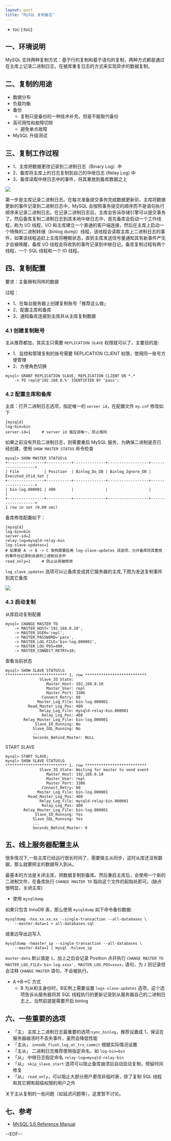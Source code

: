```yaml
---
layout: post
title: "MySQL 复制备忘"
---
```


* toc
{:toc}

## 一、环境说明

MySQL 支持两种复制方式：基于行的复制和基于语句的复制，两种方式都是通过在主库上记录二进制日志，在被库重复日志的方式来实现异步的数据复制。

## 二、复制的用途

* 数据分布
* 负载均衡
* 备份
    * 复制只是备份的一种技术补充，但是不能取代备份
* 高可用性和故障切除
    * 避免单点故障
* MySQL 升级测试

## 三、复制工作过程

* 1、主库把数据更改记录到二进制日志（Binary Log）中
* 2、备库将主库上的日志复制到自己的中继日志 (Relay Log) 中
* 3、备库读取中继日志中的事件，将其重放到备库数据之上

![](/images/mysql_rep/mysql_rep1.jpg)

第一步是主库记录二进制日志。在每次准备提交事务完成数据更新前，主库将数据更新的事件记录到二进制日志中，MySQL 会按照事务提交的顺序而不是语句执行顺序来记录二进制日志。在记录二进制日志后，主库会告诉存储引擎可以提交事务了。然后备库复制二进制日志到其本地中继日志中，首先备库会启动一个工作线程，称为 I/O 线程，I/O 和主库建立一个普通的客户端连接，然后在主库上启动一个特殊的二进制转储（binlog dump）线程，该线程会读取主库上二进制日志的事件，如果该线程追赶上主库将睡眠状态，直到主库发送信号量通知其有新事件产生才会被唤醒，备库 I/O 线程会将收到的事件记录到中继日记。备库复制过程有两个线程，一个 SQL 线程和一个 IO 线程。

## 四、复制配置

要求：主备拥有同样的数据

过程：

* 1、在每台服务器上创建复制账号「推荐这么做」
* 2、配置主库和备库
* 3、通知备库连接到主库并从主库复制数据

### 4.1 创建复制账号

主从推荐都加，其实主只需要 `REPLICATION SLAVE` 权限就可以了，主要目的是:

* 1、监控和管理复制的账号需要 REPLICATION CLIENT 权限，使用同一账号方便管理
* 2、方便角色切换

```
mysql> GRANT REPLICATION SLAVE, REPLICATION CLIENT ON *.*
    -> TO repl@'192.168.0.%' IDENTIFIED BY 'pass';
```

### 4.2 配置主库和备库

主库：打开二进制日志选项，指定唯一的 `server id`，在配置文件 `my.cnf` 修改如下

```
[mysqld]
log-bin=bin
server-id=1     # server id 值应该唯一，防止相同
```

如果之前没有开启二进制日志，则需要重启 MySQL 服务，为确保二进制是否已经创建，使用 `SHOW MASTER STATUS` 命令检查

```
mysql> SHOW MASTER STATUS\G
+----------------+-----------+--------------+------------------+-------------------+
| File           | Position  | Binlog_Do_DB | Binlog_Ignore_DB | Executed_Gtid_Set |
+----------------+-----------+--------------+------------------+-------------------+
| bin-log.000001 | 400       |              |                  |                   |
+----------------+-----------+--------------+------------------+-------------------+
1 row in set (0.00 sec)
```

备库修改配置如下：

```
[mysqld]
log-bin=bin
server-id=2
relay-log=mysqld-relay-bin
log-slave-updates=1
# 如果是 A -> B -> C 架构需要启用 log-slave-updates 该选项，允许备库将其重放的事件也记录到自身的二进制日志中
read_only=1     # 防止从库被修改
```

`log_slave_updates` 选项可以让备库变成其它服务器的主库,下图为发送复制事件到其它备库

![](/images/mysql_rep/mysql_rep2.jpg)

### 4.3 启动复制

从库启动复制配置

```
mysql> CHANGE MASTER TO
    -> MASTER_HOST='192.168.0.10',
    -> MASTER_USER='repl',
    -> MASTER_PASSWORD='pass',
    -> MASTER_LOG_FILE='bin-log.000001',
    -> MASTER_LOG_POS=400,
    -> MASTER_CONNECT_RETRY=10;
```

查看当前状态

```
mysql> SHOW SLAVE STATUS\G
*************************** 1. row ***************************
               Slave_IO_State:
                  Master_Host: 192.168.0.10
                  Master_User: repl
                  Master_Port: 3306
                Connect_Retry: 60
              Master_Log_File: bin-log.000001
          Read_Master_Log_Pos: 400
               Relay_Log_File: mysqld-relay-bin.000001
                Relay_Log_Pos: 400
        Relay_Master_Log_File: bin-log.000001
             Slave_IO_Running: No
            Slave_SQL_Running: No
            ...
            Seconds_Behind_Master: NULL
```

START SLAVE

```
mysql> START SLAVE;
mysql> SHOW SLAVE STATUS\G
*************************** 1. row ***************************
               Slave_IO_State: Waiting for master to send event
                  Master_Host: 192.168.0.10
                  Master_User: repl
                  Master_Port: 3306
                Connect_Retry: 60
              Master_Log_File: bin-log.000001
          Read_Master_Log_Pos: 400
               Relay_Log_File: mysqld-relay-bin.000001
                Relay_Log_Pos: 400
        Relay_Master_Log_File: bin-log.000001
             Slave_IO_Running: Yes
            Slave_SQL_Running: Yes
            ...
            Seconds_Behind_Master: 0
```

## 五、线上服务器配置主从

很多情况下,一些主库已经运行很长时间了，需要做主从同步，这时从库还没有数据，那么就要把主的数据导入到从。

最基本的方法是关闭主库，把数据复制到备库。然后重启主库后，会使用一个新的二进制文件，在备库执行 `CHANGE MASTER TO` 指向这个文件的起始处即可。(缺点很明显，关闭主库)

* 使用 `mysqldump`

如果只包含 InnoDB 表，那么使用 `mysqldump` 如下命令备份数据:

```
mysqldump -hxx.xx.xx.xx --single-transaction --all-databases \
    --master-data=1 > all-databases.sql
```

或者边导出边写入

```
mysqldump -hmaster_ip --single-transaction --all-databases \
    --master-data=1 | mysql -hslave_ip
```

`master-data` 默认值是 `1`，加上之后会记录 Position 点并执行 `CHANGE MASTER TO MASTER_LOG_FILE='bin-log.xxxx', MASTER_LOG_POS=xxxx;` 语句，为 `2` 则记录但会注释 `CHANGE MASTER` 语句，不会被执行。
* A->B->C 方式
    * B 为从和主身份时，B实例上需要设置 `logs-slave-updates` 选项，这个选项告诉从服务器将其 SQL 线程执行的更新记录到从服务器自己的二进制日志上，当然前提是需要开启 binlog

## 六、一些重要的选项

* 「主」 主库上二进制日志最重要的选项:`sync_binlog`，推荐设置成 1，保证在服务器崩溃时不丢失事件，虽然会降低性能
* 「主从」 `innodb_flush_log_at_trx_commit` 根据实际情况设置
* 「主从」 二进制日志推荐使用指定命名，如 `log-bin=bin`
* 「从」 中继日志指定命名 `relay-log=mysqld-relay-bin`
* 「从」 `skip_slave_start` 选项可以阻止备库崩溃后自动启动复制，预留时间修复
* 「从」 `read_only`，可以阻止大部分用户更改非临时表，除了复制 SQL 线程和其它拥有超级权限的用户之外

关于主从复制的一些问题（如延迟问题等），这里暂不讨论。

## 七、参考

* [MySQL 5.6 Reference Manual](http://dev.mysql.com/doc/refman/5.6/en/index.html)

--EOF--
